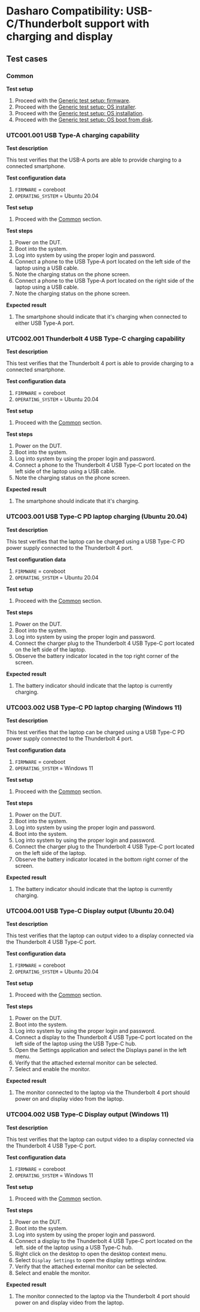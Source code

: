 # Dasharo Compatibility: USB-C/Thunderbolt support with charging and display

## Test cases

### Common

**Test setup**

1. Proceed with the
    [Generic test setup: firmware](../../generic-test-setup#firmware).
1. Proceed with the
    [Generic test setup: OS installer](../../generic-test-setup#os-installer).
1. Proceed with the
    [Generic test setup: OS installation](../../generic-test-setup#os-installation).
1. Proceed with the
    [Generic test setup: OS boot from disk](../../generic-test-setup#os-boot-from-disk).

### UTC001.001 USB Type-A charging capability

**Test description**

This test verifies that the USB-A ports are able to provide charging to a
connected smartphone.

**Test configuration data**

1. `FIRMWARE` = coreboot
1. `OPERATING_SYSTEM` = Ubuntu 20.04

**Test setup**

1. Proceed with the [Common](#common) section.

**Test steps**

1. Power on the DUT.
1. Boot into the system.
1. Log into system by using the proper login and password.
1. Connect a phone to the USB Type-A port located on the left side of the laptop
    using a USB cable.
1. Note the charging status on the phone screen.
1. Connect a phone to the USB Type-A port located on the right side of the laptop
    using a USB cable.
1. Note the charging status on the phone screen.

**Expected result**

1. The smartphone should indicate that it's charging when connected to either
    USB Type-A port.

### UTC002.001 Thunderbolt 4 USB Type-C charging capability

**Test description**

This test verifies that the Thunderbolt 4 port is able to provide charging to
a connected smartphone.

**Test configuration data**

1. `FIRMWARE` = coreboot
1. `OPERATING_SYSTEM` = Ubuntu 20.04

**Test setup**

1. Proceed with the [Common](#common) section.

**Test steps**

1. Power on the DUT.
1. Boot into the system.
1. Log into system by using the proper login and password.
1. Connect a phone to the Thunderbolt 4 USB Type-C port located on the left side
    of the laptop using a USB cable.
1. Note the charging status on the phone screen.

**Expected result**

1. The smartphone should indicate that it's charging.

### UTC003.001 USB Type-C PD laptop charging (Ubuntu 20.04)

**Test description**

This test verifies that the laptop can be charged using a USB Type-C PD power
supply connected to the Thunderbolt 4 port.

**Test configuration data**

1. `FIRMWARE` = coreboot
1. `OPERATING_SYSTEM` = Ubuntu 20.04

**Test setup**

1. Proceed with the [Common](#common) section.

**Test steps**

1. Power on the DUT.
1. Boot into the system.
1. Log into system by using the proper login and password.
1. Connect the charger plug to the Thunderbolt 4 USB Type-C port located on the
    left side of the laptop.
1. Observe the battery indicator located in the top right corner of the screen.

**Expected result**

1. The battery indicator should indicate that the laptop is currently charging.

### UTC003.002 USB Type-C PD laptop charging (Windows 11)

**Test description**

This test verifies that the laptop can be charged using a USB Type-C PD power
supply connected to the Thunderbolt 4 port.

**Test configuration data**

1. `FIRMWARE` = coreboot
1. `OPERATING_SYSTEM` = Windows 11

**Test setup**

1. Proceed with the [Common](#common) section.

**Test steps**

1. Power on the DUT.
1. Boot into the system.
1. Log into system by using the proper login and password.
1. Boot into the system.
1. Log into system by using the proper login and password.
1. Connect the charger plug to the Thunderbolt 4 USB Type-C port located on the
    left side of the laptop.
1. Observe the battery indicator located in the bottom right corner of the
    screen.

**Expected result**

1. The battery indicator should indicate that the laptop is currently charging.

### UTC004.001 USB Type-C Display output (Ubuntu 20.04)

**Test description**

This test verifies that the laptop can output video to a display connected via
the Thunderbolt 4 USB Type-C port.

**Test configuration data**

1. `FIRMWARE` = coreboot
1. `OPERATING_SYSTEM` = Ubuntu 20.04

**Test setup**

1. Proceed with the [Common](#common) section.

**Test steps**

1. Power on the DUT.
1. Boot into the system.
1. Log into system by using the proper login and password.
1. Connect a display to the Thunderbolt 4 USB Type-C port located on the left
    side of the laptop using the USB Type-C hub.
1. Open the Settings application and select the Displays panel in the left menu.
1. Verify that the attached external monitor can be selected.
1. Select and enable the monitor.

**Expected result**

1. The monitor connected to the laptop via the Thunderbolt 4 port should power
   on and display video from the laptop.

### UTC004.002 USB Type-C Display output (Windows 11)

**Test description**

This test verifies that the laptop can output video to a display connected via
the Thunderbolt 4 USB Type-C port.

**Test configuration data**

1. `FIRMWARE` = coreboot
1. `OPERATING_SYSTEM` = Windows 11

**Test setup**

1. Proceed with the [Common](#common) section.

**Test steps**

1. Power on the DUT.
1. Boot into the system.
1. Log into system by using the proper login and password.
1. Connect a display to the Thunderbolt 4 USB Type-C port located on the left.
    side of the laptop using a USB Type-C hub.
1. Right click on the desktop to open the desktop context menu.
1. Select `Display Settings` to open the display settings window.
1. Verify that the attached external monitor can be selected.
1. Select and enable the monitor.

**Expected result**

1. The monitor connected to the laptop via the Thunderbolt 4 port should power
   on and display video from the laptop.
